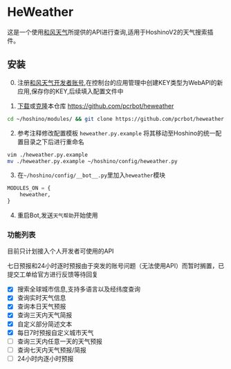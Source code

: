 # HeWeather

这是一个使用[和风天气](https://dev.heweather.com/)所提供的API进行查询,适用于HoshinoV2的天气搜索插件。

## 安装

0. 注册[和风天气开发者账号](https://console.heweather.com),在控制台的应用管理中创建KEY类型为WebAPI的新应用,保存你的KEY,后续填入配置文件中

1. [下载](https://github.com/pcrbot/heweather/archive/master.zip)或[克隆](https://github.com/pcrbot/heweather.git)本仓库 https://github.com/pcrbot/heweather

```bash
cd ~/hoshino/modules/ && git clone https://github.com/pcrbot/heweather.git
```

2. 参考注释修改配置模板 `heweather.py.example` 将其移动至Hoshino的统一配置目录之下后进行重命名

```bash
vim ./heweather.py.example
mv ./heweather.py.example ~/hoshino/config/heweather.py
```

3. 在```~/hoshino/config/__bot__.py```里加入`heweather`模块

```python
MODULES_ON = {
    heweather,
}
```

4. 重启Bot,发送```天气帮助```开始使用

### 功能列表

目前只计划接入个人开发者可使用的API

七日预报和24小时逐时预报由于突发的账号问题（无法使用API）而暂时搁置，已提交工单给官方进行反馈等待回复

- [x] 搜索全球城市信息,支持多语言以及经纬度查询
- [x] 查询实时天气信息
- [x] 查询本日天气预报
- [x] 查询三天内天气简报
- [x] 自定义部分简述文本
- [x] 每日7时预报自定义城市天气
- [ ] 查询三天内任意一天的天气预报
- [ ] 查询七天内天气预报/简报
- [ ] 24小时内逐小时预报
